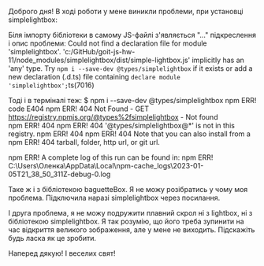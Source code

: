 Доброго дня! В ході роботи у мене виникли проблеми, при установці
simplelightbox:

Біля імпорту бібліотеки в самому JS-файлі з'являється "..." підкреслення і опис
проблеми: Could not find a declaration file for module 'simplelightbox'.
'c:/GitHub/goit-js-hw-11/node_modules/simplelightbox/dist/simple-lightbox.js'
implicitly has an 'any' type. Try `npm i --save-dev @types/simplelightbox` if it
exists or add a new declaration (.d.ts) file containing
`declare module 'simplelightbox';`ts(7016)

Тоді і в терміналі теж: $ npm i --save-dev @types/simplelightbox npm ERR! code
E404 npm ERR! 404 Not Found - GET
https://registry.npmjs.org/@types%2fsimplelightbox - Not found  
npm ERR! 404 npm ERR! 404 '@types/simplelightbox@\*' is not in this registry.
npm ERR! 404 npm ERR! 404 Note that you can also install from a npm ERR! 404
tarball, folder, http url, or git url.

npm ERR! A complete log of this run can be found in: npm ERR!
C:\Users\Оленка\AppData\Local\npm-cache_logs\2023-01-05T21_38_50_311Z-debug-0.log

Таке ж і з бібліотекою baguetteBox. Я не можу розібратись у чому моя проблема.
Підключила наразі simplelightbox через посилання.

І друга проблема, я не можу подружити плавний скрол ні з lightbox, ні з
бібліотекою simplelightbox. Я так розумію, що його треба зупинити на час
відкриття великого зображення, але у мене не виходить. Підскажіть будь ласка як
це зробити.

Наперед дякую! І веселих свят!
